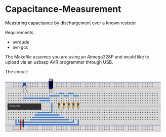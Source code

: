 # Capacitance-Measurement
Measuring capacitance by dischargement over a known resistor

Requirements:
* avrdude
* avr-gcc

The Makefile assumes you are using an Atmega328P and would like to upload via an usbasp AVR programmer through USB.

The circuit:

<img src="./assets/capacitance_measure_bb.svg">
